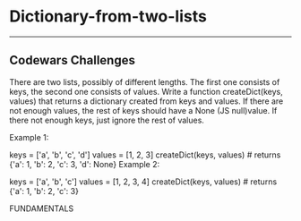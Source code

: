 # Dictionary-from-two-lists
---------------------------------------------------
Codewars Challenges
---------------------------------------------------

There are two lists, possibly of different lengths. The first one consists of keys, the second one consists of values. Write a function createDict(keys, values) that returns a dictionary created from keys and values. If there are not enough values, the rest of keys should have a None (JS null)value. If there not enough keys, just ignore the rest of values.

Example 1:

keys = ['a', 'b', 'c', 'd']
values = [1, 2, 3]
createDict(keys, values) # returns {'a': 1, 'b': 2, 'c': 3, 'd': None}
Example 2:

keys = ['a', 'b', 'c']
values = [1, 2, 3, 4]
createDict(keys, values) # returns {'a': 1, 'b': 2, 'c': 3}


FUNDAMENTALS
